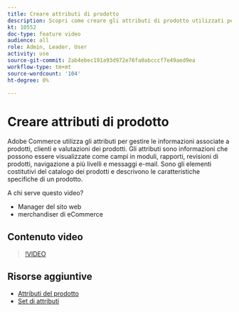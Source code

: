 ```yaml
---
title: Creare attributi di prodotto
description: Scopri come creare gli attributi di prodotto utilizzati per gestire le informazioni associate a prodotti, clienti e classificazioni di prodotto.
kt: 10552
doc-type: feature video
audience: all
role: Admin, Leader, User
activity: use
source-git-commit: 2ab4ebec191a93d972e76fa0abcccf7e49aed9ea
workflow-type: tm+mt
source-wordcount: '104'
ht-degree: 0%

---
```


# Creare attributi di prodotto

Adobe Commerce utilizza gli attributi per gestire le informazioni associate a prodotti, clienti e valutazioni dei prodotti. Gli attributi sono informazioni che possono essere visualizzate come campi in moduli, rapporti, revisioni di prodotti, navigazione a più livelli e messaggi e-mail. Sono gli elementi costitutivi del catalogo dei prodotti e descrivono le caratteristiche specifiche di un prodotto.

A chi serve questo video?

- Manager del sito web
- merchandiser di eCommerce

## Contenuto video

>[!VIDEO](https://video.tv.adobe.com/v/343749?quality=12&learn=on)

## Risorse aggiuntive

- [Attributi del prodotto](https://docs.magento.com/user-guide/catalog/product-attributes.html)
- [Set di attributi](https://docs.magento.com/user-guide/stores/attribute-sets.html)
